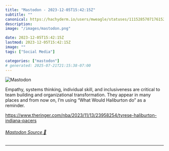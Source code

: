```yaml
---
title: "Mastodon - 2023-12-05T15:42:15Z"
subtitle: ""
canonical: https://hachyderm.io/users/mweagle/statuses/111528570717615270
description:
image: "/images/mastodon.png"

date: 2023-12-05T15:42:15Z
lastmod: 2023-12-05T15:42:15Z
image: ""
tags: ["Social Media"]

categories: ["mastodon"]
# generated: 2025-07-21T21:15:38-07:00
---
```

![Mastodon](/images/mastodon.png)

<p>Empathy, systems thinking, individual skill, and inclusiveness are critical to team building and organizational transformation. They appear in many places and from now on, I’m using “What Would Haliburton do” as a reminder. </p><p><a href="https://www.theringer.com/nba/2023/11/13/23958254/tyrese-haliburton-indiana-pacers" target="_blank" rel="nofollow noopener noreferrer" translate="no"><span class="invisible">https://www.</span><span class="ellipsis">theringer.com/nba/2023/11/13/2</span><span class="invisible">3958254/tyrese-haliburton-indiana-pacers</span></a></p>


###### [Mastodon Source 🐘](https://hachyderm.io/@mweagle/111528570717615270)

___
